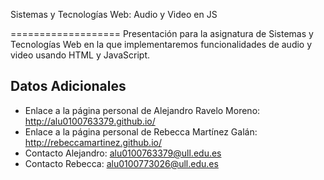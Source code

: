 Sistemas y Tecnologías Web: Audio y Video en JS

===================
Presentación para la asignatura de Sistemas y Tecnologías Web en la que implementaremos funcionalidades de audio y video usando HTML y JavaScript.

Datos Adicionales 
----------------------------------------
- Enlace a la página personal de Alejandro Ravelo Moreno: http://alu0100763379.github.io/
- Enlace a la página personal de Rebecca Martínez Galán: http://rebeccamartinez.github.io/
- Contacto Alejandro: alu0100763379@ull.edu.es
- Contacto Rebecca: alu0100773026@ull.edu.es
